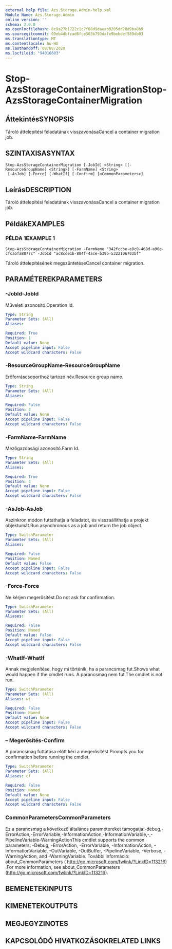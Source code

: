 ```yaml
---
external help file: Azs.Storage.Admin-help.xml
Module Name: Azs.Storage.Admin
online version: ''
schema: 2.0.0
ms.openlocfilehash: 8c9a27b1722c1c7f08d9daeab0205dd20d9ba8b9
ms.sourcegitcommit: 09eb4dbfcad6fce303b793dafe9bebdef589db03
ms.translationtype: MT
ms.contentlocale: hu-HU
ms.lasthandoff: 08/08/2020
ms.locfileid: "94016603"
---
```

# <span data-ttu-id="9204f-101">Stop-AzsStorageContainerMigration</span><span class="sxs-lookup"><span data-stu-id="9204f-101">Stop-AzsStorageContainerMigration</span></span>

## <span data-ttu-id="9204f-102">Áttekintés</span><span class="sxs-lookup"><span data-stu-id="9204f-102">SYNOPSIS</span></span>
<span data-ttu-id="9204f-103">Tároló áttelepítési feladatának visszavonása</span><span class="sxs-lookup"><span data-stu-id="9204f-103">Cancel a container migration job.</span></span>

## <span data-ttu-id="9204f-104">SZINTAXISA</span><span class="sxs-lookup"><span data-stu-id="9204f-104">SYNTAX</span></span>

```
Stop-AzsStorageContainerMigration [-JobId] <String> [[-ResourceGroupName] <String>] [-FarmName] <String>
 [-AsJob] [-Force] [-WhatIf] [-Confirm] [<CommonParameters>]
```

## <span data-ttu-id="9204f-105">Leírás</span><span class="sxs-lookup"><span data-stu-id="9204f-105">DESCRIPTION</span></span>
<span data-ttu-id="9204f-106">Tároló áttelepítési feladatának visszavonása</span><span class="sxs-lookup"><span data-stu-id="9204f-106">Cancel a container migration job.</span></span>

## <span data-ttu-id="9204f-107">Példák</span><span class="sxs-lookup"><span data-stu-id="9204f-107">EXAMPLES</span></span>

### <span data-ttu-id="9204f-108">PÉLDA 1</span><span class="sxs-lookup"><span data-stu-id="9204f-108">EXAMPLE 1</span></span>
```
Stop-AzsStorageContainerMigration -FarmName "342fccbe-e8c0-468d-a90e-cfca5fa8877c" -JobId "ac8cde1b-804f-4ace-b39b-5322106703bf"
```

<span data-ttu-id="9204f-109">Tároló áttelepítésének megszüntetése</span><span class="sxs-lookup"><span data-stu-id="9204f-109">Cancel container migration.</span></span>

## <span data-ttu-id="9204f-110">PARAMÉTEREK</span><span class="sxs-lookup"><span data-stu-id="9204f-110">PARAMETERS</span></span>

### <span data-ttu-id="9204f-111">-JobId</span><span class="sxs-lookup"><span data-stu-id="9204f-111">-JobId</span></span>
<span data-ttu-id="9204f-112">Műveleti azonosító.</span><span class="sxs-lookup"><span data-stu-id="9204f-112">Operation Id.</span></span>

```yaml
Type: String
Parameter Sets: (All)
Aliases:

Required: True
Position: 1
Default value: None
Accept pipeline input: False
Accept wildcard characters: False
```

### <span data-ttu-id="9204f-113">-ResourceGroupName</span><span class="sxs-lookup"><span data-stu-id="9204f-113">-ResourceGroupName</span></span>
<span data-ttu-id="9204f-114">Erőforráscsoporthoz tartozó név.</span><span class="sxs-lookup"><span data-stu-id="9204f-114">Resource group name.</span></span>

```yaml
Type: String
Parameter Sets: (All)
Aliases:

Required: False
Position: 2
Default value: None
Accept pipeline input: False
Accept wildcard characters: False
```

### <span data-ttu-id="9204f-115">-FarmName</span><span class="sxs-lookup"><span data-stu-id="9204f-115">-FarmName</span></span>
<span data-ttu-id="9204f-116">Mezőgazdasági azonosító.</span><span class="sxs-lookup"><span data-stu-id="9204f-116">Farm Id.</span></span>

```yaml
Type: String
Parameter Sets: (All)
Aliases:

Required: True
Position: 3
Default value: None
Accept pipeline input: False
Accept wildcard characters: False
```

### <span data-ttu-id="9204f-117">-AsJob</span><span class="sxs-lookup"><span data-stu-id="9204f-117">-AsJob</span></span>
<span data-ttu-id="9204f-118">Aszinkron módon futtathatja a feladatot, és visszaállíthatja a projekt objektumát.</span><span class="sxs-lookup"><span data-stu-id="9204f-118">Run asynchronous as a job and return the job object.</span></span>

```yaml
Type: SwitchParameter
Parameter Sets: (All)
Aliases:

Required: False
Position: Named
Default value: False
Accept pipeline input: False
Accept wildcard characters: False
```

### <span data-ttu-id="9204f-119">-Force</span><span class="sxs-lookup"><span data-stu-id="9204f-119">-Force</span></span>
<span data-ttu-id="9204f-120">Ne kérjen megerősítést.</span><span class="sxs-lookup"><span data-stu-id="9204f-120">Do not ask for confirmation.</span></span>

```yaml
Type: SwitchParameter
Parameter Sets: (All)
Aliases:

Required: False
Position: Named
Default value: False
Accept pipeline input: False
Accept wildcard characters: False
```

### <span data-ttu-id="9204f-121">-WhatIf</span><span class="sxs-lookup"><span data-stu-id="9204f-121">-WhatIf</span></span>
<span data-ttu-id="9204f-122">Annak megjelenítése, hogy mi történik, ha a parancsmag fut.</span><span class="sxs-lookup"><span data-stu-id="9204f-122">Shows what would happen if the cmdlet runs.</span></span>
<span data-ttu-id="9204f-123">A parancsmag nem fut.</span><span class="sxs-lookup"><span data-stu-id="9204f-123">The cmdlet is not run.</span></span>

```yaml
Type: SwitchParameter
Parameter Sets: (All)
Aliases: wi

Required: False
Position: Named
Default value: None
Accept pipeline input: False
Accept wildcard characters: False
```

### <span data-ttu-id="9204f-124">– Megerősítés</span><span class="sxs-lookup"><span data-stu-id="9204f-124">-Confirm</span></span>
<span data-ttu-id="9204f-125">A parancsmag futtatása előtt kéri a megerősítést.</span><span class="sxs-lookup"><span data-stu-id="9204f-125">Prompts you for confirmation before running the cmdlet.</span></span>

```yaml
Type: SwitchParameter
Parameter Sets: (All)
Aliases: cf

Required: False
Position: Named
Default value: None
Accept pipeline input: False
Accept wildcard characters: False
```

### <span data-ttu-id="9204f-126">CommonParameters</span><span class="sxs-lookup"><span data-stu-id="9204f-126">CommonParameters</span></span>
<span data-ttu-id="9204f-127">Ez a parancsmag a következő általános paramétereket támogatja:-debug,-ErrorAction,-ErrorVariable,-InformationAction,-InformationVariable,-,-PipelineVariable-WarningAction</span><span class="sxs-lookup"><span data-stu-id="9204f-127">This cmdlet supports the common parameters: -Debug, -ErrorAction, -ErrorVariable, -InformationAction, -InformationVariable, -OutVariable, -OutBuffer, -PipelineVariable, -Verbose, -WarningAction, and -WarningVariable.</span></span> <span data-ttu-id="9204f-128">További információ: about_CommonParameters ( http://go.microsoft.com/fwlink/?LinkID=113216) .</span><span class="sxs-lookup"><span data-stu-id="9204f-128">For more information, see about_CommonParameters (http://go.microsoft.com/fwlink/?LinkID=113216).</span></span>

## <span data-ttu-id="9204f-129">BEMENETEK</span><span class="sxs-lookup"><span data-stu-id="9204f-129">INPUTS</span></span>

## <span data-ttu-id="9204f-130">KIMENETEK</span><span class="sxs-lookup"><span data-stu-id="9204f-130">OUTPUTS</span></span>

## <span data-ttu-id="9204f-131">MEGJEGYZI</span><span class="sxs-lookup"><span data-stu-id="9204f-131">NOTES</span></span>

## <span data-ttu-id="9204f-132">KAPCSOLÓDÓ HIVATKOZÁSOK</span><span class="sxs-lookup"><span data-stu-id="9204f-132">RELATED LINKS</span></span>
